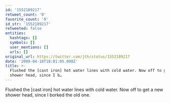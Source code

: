 ```yaml
---
id: '1552189217'
retweet_count: '0'
favorite_count: '0'
id_str: '1552189217'
retweeted: false
entities:
  hashtags: []
  symbols: []
  user_mentions: []
  urls: []
original_url: https://twitter.com/jth/status/1552189217
date: '2009-04-18T18:01:05.000Z'
title: >-
  Flushed the [cast iron] hot water lines with cold water. Now off to get a new
  shower head, since I b…
---
```


Flushed the [cast iron] hot water lines with cold water. Now off to get a new shower head, since I borked the old one.